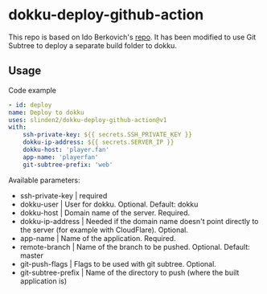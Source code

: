 # dokku-deploy-github-action

This repo is based on Ido Berkovich's [repo](https://github.com/idoberko2/dokku-deploy-github-action). It has been modified to use Git Subtree to deploy a separate build folder to dokku.

## Usage

Code example

```yaml
- id: deploy
name: Deploy to dokku
uses: slinden2/dokku-deploy-github-action@v1
with:
    ssh-private-key: ${{ secrets.SSH_PRIVATE_KEY }}
    dokku-ip-address: ${{ secrets.SERVER_IP }}
    dokku-host: 'player.fan'
    app-name: 'playerfan'
    git-subtree-prefix: 'web'
```

Available parameters:

- ssh-private-key | required
- dokku-user | User for dokku. Optional. Default: dokku
- dokku-host | Domain name of the server. Required.
- dokku-ip-address | Needed if the domain name doesn't point directly to the server (for example with CloudFlare). Optional.
- app-name | Name of the application. Required.
- remote-branch | Name of the branch to be pushed. Optional. Default: master
- git-push-flags | Flags to be used with git subtree. Optional.
- git-subtree-prefix | Name of the directory to push (where the built application is)
